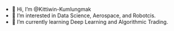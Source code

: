 - 👋 Hi, I’m @Kittiwin-Kumlungmak
- 👀 I’m interested in Data Science, Aerospace, and Robotcis.
- 🌱 I’m currently learning Deep Learning and Algorithmic Trading.

